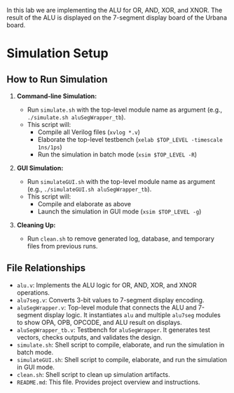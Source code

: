 In this lab we are implementing the ALU for OR, AND, XOR, and XNOR. The result of the ALU is displayed on the 7-segment display board of the Urbana board.

# Simulation Setup

## How to Run Simulation

1. **Command-line Simulation:**
   - Run `simulate.sh` with the top-level module name as argument (e.g., `./simulate.sh aluSegWrapper_tb`).
   - This script will:
     - Compile all Verilog files (`xvlog *.v`)
     - Elaborate the top-level testbench (`xelab $TOP_LEVEL -timescale 1ns/1ps`)
     - Run the simulation in batch mode (`xsim $TOP_LEVEL -R`)

2. **GUI Simulation:**
   - Run `simulateGUI.sh` with the top-level module name as argument (e.g., `./simulateGUI.sh aluSegWrapper_tb`).
   - This script will:
     - Compile and elaborate as above
     - Launch the simulation in GUI mode (`xsim $TOP_LEVEL -g`)

3. **Cleaning Up:**
   - Run `clean.sh` to remove generated log, database, and temporary files from previous runs.

## File Relationships

- `alu.v`: Implements the ALU logic for OR, AND, XOR, and XNOR operations.
- `alu7seg.v`: Converts 3-bit values to 7-segment display encoding.
- `aluSegWrapper.v`: Top-level module that connects the ALU and 7-segment display logic. It instantiates `alu` and multiple `alu7seg` modules to show OPA, OPB, OPCODE, and ALU result on displays.
- `aluSegWrapper_tb.v`: Testbench for `aluSegWrapper`. It generates test vectors, checks outputs, and validates the design.
- `simulate.sh`: Shell script to compile, elaborate, and run the simulation in batch mode.
- `simulateGUI.sh`: Shell script to compile, elaborate, and run the simulation in GUI mode.
- `clean.sh`: Shell script to clean up simulation artifacts.
- `README.md`: This file. Provides project overview and instructions.
